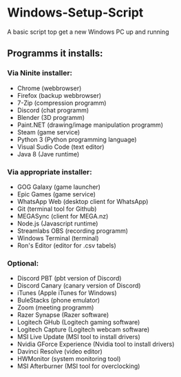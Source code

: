 # Windows-Setup-Script
A basic script top get a new Windows PC up and running

## Programms it installs:

### Via Ninite installer:
- Chrome (webbrowser)
- Firefox (backup webbrowser)
- 7-Zip (compression programm)
- Discord (chat programm)
- Blender (3D programm)
- Paint.NET (drawing/image manipulation programm)
- Steam (game service)
- Python 3 (Python programming language)
- Visual Sudio Code (text editor)
- Java 8 (Jave runtime)

### Via appropriate installer:
- GOG Galaxy (game launcher)
- Epic Games (game service)
- WhatsApp Web (desktop client for WhatsApp)
- Git (terminal tool for Github)
- MEGASync (client for MEGA.nz)
- Node.js (Javascript runtime)
- Streamlabs OBS (recording programm)
- Windows Terminal (terminal)
- Ron's Editor (editor for .csv tabels)

### Optional:
- Discord PBT (pbt version of Discord)
- Discord Canary (canary version of Discord)
- iTunes (Apple iTunes for Windows)
- BuleStacks (phone emulator)
- Zoom (meeting programm)
- Razer Synapse (Razer software)
- Logitech GHub (Logitech gaming software)
- Logitech Capture (Logitech webcam software)
- MSI Live Update (MSI tool to install drivers)
- Nvidia GForce Experience (Nvidia tool to install drivers)
- Davinci Resolve (video editor)
- HWMonitor (system monitoring tool)
- MSI Afterburner (MSI tool for overclocking)


